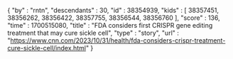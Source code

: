{
  "by" : "rntn",
  "descendants" : 30,
  "id" : 38354939,
  "kids" : [ 38357451, 38356262, 38356422, 38357755, 38356544, 38356760 ],
  "score" : 136,
  "time" : 1700515080,
  "title" : "FDA considers first CRISPR gene editing treatment that may cure sickle cell",
  "type" : "story",
  "url" : "https://www.cnn.com/2023/10/31/health/fda-considers-crispr-treatment-cure-sickle-cell/index.html"
}
